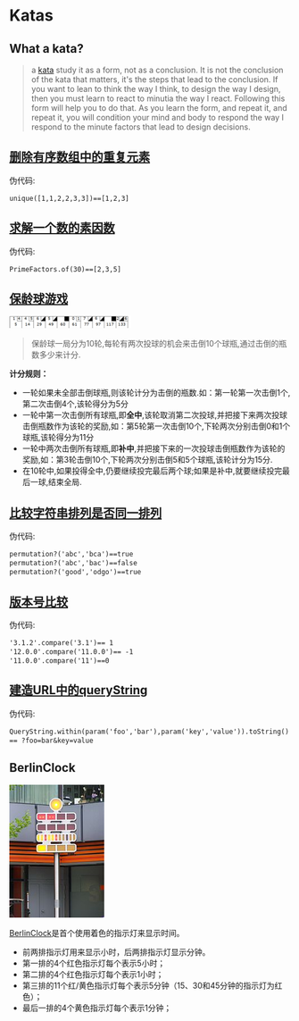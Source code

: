 #   Katas

##  What a kata?
>   a [kata](http://butunclebob.com/ArticleS.UncleBob.TheBowlingGameKata) study it as a form, not as a conclusion. It is not the conclusion of the kata that matters, it's the steps that lead to the conclusion. If you want to lean to think the way I think, to design the way I design, then you must learn to react to minutia the way I react. Following this form will help you to do that. As you learn the form, and repeat it, and repeat it, you will condition your mind and body to respond the way I respond to the minute factors that lead to design decisions.

##  [删除有序数组中的重复元素](src/test/java/com/selonj/katas/UniqueOrderedArrayTest.java)

伪代码:
```pseudo-code
unique([1,1,2,2,3,3])==[1,2,3]
```

##  [求解一个数的素因数](src/test/java/com/selonj/katas/PrimeFactorsTest.java)

伪代码:
```pseudo-code
PrimeFactors.of(30)==[2,3,5]
```

## [保龄球游戏](src/test/java/com/selonj/katas/BowlingGameTest.java)

![保龄球游戏](etc/bowling-game.png)

> 保龄球一局分为10轮,每轮有两次投球的机会来击倒10个球瓶,通过击倒的瓶数多少来计分.

**计分规则：**

- 一轮如果未全部击倒球瓶,则该轮计分为击倒的瓶数.如：第一轮第一次击倒1个,第二次击倒4个,该轮得分为5分
- 一轮中第一次击倒所有球瓶,即**全中**,该轮取消第二次投球,并把接下来两次投球击倒瓶数作为该轮的奖励,如：第5轮第一次击倒10个,下轮两次分别击倒0和1个球瓶,该轮得分为11分
- 一轮中两次击倒所有球瓶,即**补中**,并把接下来的一次投球击倒瓶数作为该轮的奖励,如：第3轮击倒10个,下轮两次分别击倒5和5个球瓶,该轮计分为15分.
-  在10轮中,如果投得全中,仍要继续投完最后两个球;如果是补中,就要继续投完最后一球,结束全局.

## [比较字符串排列是否同一排列](src/test/java/com/selonj/katas/StringPermutationTest.java)

伪代码:
```pseudo-code
permutation?('abc','bca')==true
permutation?('abc','bac')==false
permutation?('good','odgo')==true
```

## [版本号比较](src/test/java/com/selonj/katas/VersionComparisonTest.java)

伪代码:
```pseudo-code
'3.1.2'.compare('3.1')== 1
'12.0.0'.compare('11.0.0')== -1
'11.0.0'.compare('11')==0
```

## [建造URL中的queryString](src/test/java/com/selonj/katas/QueryStringTest.java)


伪代码:
```pseudo-code
QueryString.within(param('foo','bar'),param('key','value')).toString() == ?foo=bar&key=value
```

## BerlinClock 
[![berlin clock](etc/berlin-clock.jpg)](https://en.wikipedia.org/wiki/Mengenlehreuhr)

[BerlinClock](https://en.wikipedia.org/wiki/Mengenlehreuhr)是首个使用着色的指示灯来显示时间。

-   前两排指示灯用来显示小时，后两排指示灯显示分钟。
-   第一排的4个红色指示灯每个表示5小时；
-   第二排的4个红色指示灯每个表示1小时；
-   第三排的11个红/黄色指示灯每个表示5分钟（15、30和45分钟的指示灯为红色）；
-   最后一排的4个黄色指示灯每个表示1分钟；